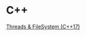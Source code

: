 # C++

[Threads & FileSystem (C++17)](https://github.com/prog-lessons/multithreading_fs_sample/tree/master/threads-fs)
